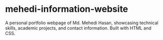 # mehedi-information-website
A personal portfolio webpage of Md. Mehedi Hasan, showcasing technical skills, academic projects, and contact information. Built with HTML and CSS.
